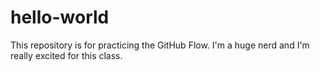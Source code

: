 # hello-world
This repository is for practicing the GitHub Flow.
I'm a huge nerd and I'm really excited for this class.
